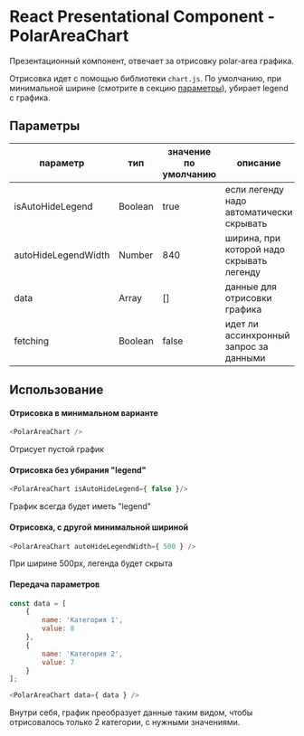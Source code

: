 # React Presentational Component - PolarAreaChart

Презентационный компонент, отвечает за отрисовку polar-area графика.

Отрисовка идет с помощью библиотеки `chart.js`. По умолчанию, при минимальной ширине
(смотрите в секцию [параметры](#Параметры)), убирает legend с графика.

## Параметры

| параметр            | тип     | значение по умолчанию | описание                                  |
|---------------------|---------|-----------------------|-------------------------------------------|
| isAutoHideLegend    | Boolean | true                  | если легенду надо автоматически скрывать  |
| autoHideLegendWidth | Number  | 840                   | ширина, при которой надо скрывать легенду |
| data                | Array   | []                    | данные для отрисовки графика              |
| fetching            | Boolean | false                 | идет ли ассинхронный запрос за данными    |

## Использование

#### Отрисовка в минимальном варианте
```javascript
<PolarAreaChart />
```
Отрисует пустой график

#### Отрисовка без убирания "legend"
```javascript
<PolarAreaChart isAutoHideLegend={ false }/>
```
График всегда будет иметь "legend"

#### Отрисовка, с другой минимальной шириной
```javascript
<PolarAreaChart autoHideLegendWidth={ 500 } />
```
При ширине 500px, легенда будет скрыта


#### Передача параметров
```javascript
const data = [
    {
        name: 'Категория 1',
        value: 8
    },
    {
        name: 'Категория 2',
        value: 7
    }
];

<PolarAreaChart data={ data } />
```
Внутри себя, график преобразует данные таким видом, чтобы отрисовалось только 2 категории, с нужными значениями.

